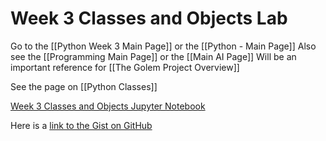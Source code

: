 # Week 3 Classes and Objects Lab

Go to the [[Python Week 3 Main Page]] or the [[Python - Main Page]]
Also see the [[Programming Main Page]] or the [[Main AI Page]]
Will be an important reference for [[The Golem Project Overview]]

See the page on [[Python Classes]]

[Week 3 Classes and Objects Jupyter Notebook](https://jupyterlab-32.labs.cognitiveclass.ai/hub/user-redirect/lab/tree/labs/PY0101EN/PY0101EN-3-4-Classes.ipynb)

Here is a [link to the Gist on GitHub](https://gist.github.com/3dcf4314f36aae09ac45edea88f58bc7)